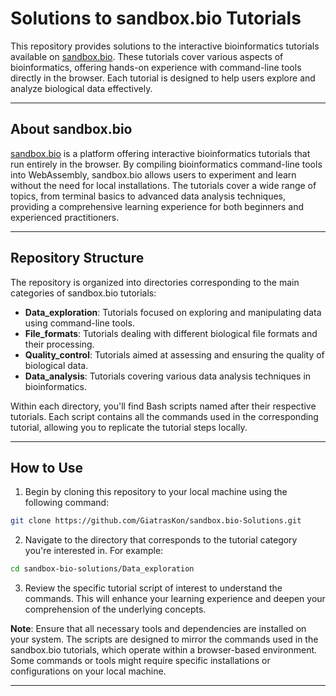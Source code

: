 
# Solutions to sandbox.bio Tutorials

This repository provides solutions to the interactive bioinformatics tutorials available on [sandbox.bio](https://sandbox.bio/tutorials). These tutorials cover various aspects of bioinformatics, offering hands-on experience with command-line tools directly in the browser. Each tutorial is designed to help users explore and analyze biological data effectively.

---

## About sandbox.bio

[sandbox.bio](https://sandbox.bio) is a platform offering interactive bioinformatics tutorials that run entirely in the browser. By compiling bioinformatics command-line tools into WebAssembly, sandbox.bio allows users to experiment and learn without the need for local installations. The tutorials cover a wide range of topics, from terminal basics to advanced data analysis techniques, providing a comprehensive learning experience for both beginners and experienced practitioners.

---

## Repository Structure

The repository is organized into directories corresponding to the main categories of sandbox.bio tutorials:

- **Data_exploration**: Tutorials focused on exploring and manipulating data using command-line tools.
- **File_formats**: Tutorials dealing with different biological file formats and their processing.
- **Quality_control**: Tutorials aimed at assessing and ensuring the quality of biological data.
- **Data_analysis**: Tutorials covering various data analysis techniques in bioinformatics.

Within each directory, you'll find Bash scripts named after their respective tutorials. Each script contains all the commands used in the corresponding tutorial, allowing you to replicate the tutorial steps locally.

---

## How to Use

1. Begin by cloning this repository to your local machine using the following command:
```bash
git clone https://github.com/GiatrasKon/sandbox.bio-Solutions.git
```
2. Navigate to the directory that corresponds to the tutorial category you're interested in. For example:
```bash
cd sandbox-bio-solutions/Data_exploration
```
3. Review the specific tutorial script of interest to understand the commands. This will enhance your learning experience and deepen your comprehension of the underlying concepts.

**Note**: Ensure that all necessary tools and dependencies are installed on your system. The scripts are designed to mirror the commands used in the sandbox.bio tutorials, which operate within a browser-based environment. Some commands or tools might require specific installations or configurations on your local machine.

---